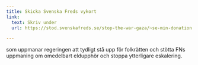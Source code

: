 ```yaml
---
title: Skicka Svenska Freds vykort
link:
  text: Skriv under
  url: https://stod.svenskafreds.se/stop-the-war-gaza/~se-min-donation

---
```


som uppmanar regeringen att tydligt stå upp för folkrätten och stötta FNs uppmaning om omedelbart eldupphör och stoppa ytterligare eskalering.
